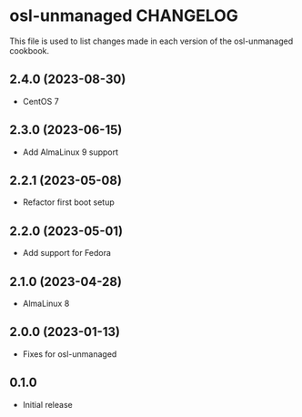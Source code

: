# osl-unmanaged CHANGELOG

This file is used to list changes made in each version of the osl-unmanaged cookbook.

2.4.0 (2023-08-30)
------------------
- CentOS 7

2.3.0 (2023-06-15)
------------------
- Add AlmaLinux 9 support

2.2.1 (2023-05-08)
------------------
- Refactor first boot setup

2.2.0 (2023-05-01)
------------------
- Add support for Fedora

2.1.0 (2023-04-28)
------------------
- AlmaLinux 8

2.0.0 (2023-01-13)
------------------
- Fixes for osl-unmanaged

## 0.1.0

- Initial release
